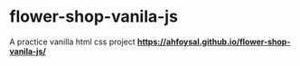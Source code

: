 # flower-shop-vanila-js
A practice vanilla html css project 
**https://ahfoysal.github.io/flower-shop-vanila-js/**
